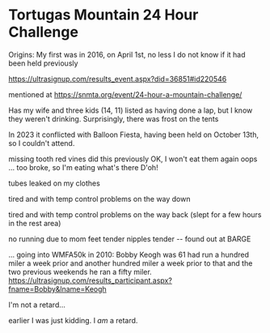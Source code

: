 # Tortugas Mountain 24 Hour Challenge

Origins:
My first was in 2016, on April 1st, no less
I do not know if it had been held previously

https://ultrasignup.com/results_event.aspx?did=36851#id220546

mentioned at https://snmta.org/event/24-hour-a-mountain-challenge/

Has my wife and three kids (14, 11) listed as having done a lap, but I know they
weren't drinking.  Surprisingly, there was frost on the tents


In 2023 it conflicted with Balloon Fiesta, having been held on October 13th,
so I couldn't attend.

missing tooth
red vines
did this previously
OK, I won't eat them again
oops ... too broke, so I'm eating what's there
D'oh!

tubes leaked on my clothes

tired and with temp control problems on the way down

tired and with temp control problems on the way back (slept for a few
hours in the rest area)

no running due to mom
  feet tender
  nipples tender -- found out at BARGE
  

... going into WMFA50k in 2010:
Bobby Keogh was 61
had run a hundred miler a week prior and another hundred miler a week
prior to that and the two previous weekends he ran a fifty miler.
https://ultrasignup.com/results_participant.aspx?fname=Bobby&lname=Keogh


I'm not a retard...

earlier I was just kidding.  I *am* a retard.

